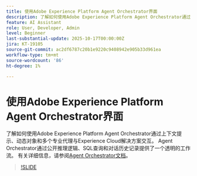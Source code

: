 ```yaml
---
title: 使用Adobe Experience Platform Agent Orchestrator界面
description: 了解如何使用Adobe Experience Platform Agent Orchestrator通过上下文提示、动态对象和多个专业代理与Experience Cloud解决方案交互。
feature: AI Assistant
role: User, Developer, Admin
level: Beginner
last-substantial-update: 2025-10-17T00:00:00Z
jira: KT-19105
source-git-commit: ac2df6787c20b1e9220c9408942e905b33d961ea
workflow-type: tm+mt
source-wordcount: '86'
ht-degree: 1%

---
```


# 使用Adobe Experience Platform Agent Orchestrator界面

了解如何使用Adobe Experience Platform Agent Orchestrator通过上下文提示、动态对象和多个专业代理与Experience Cloud解决方案交互。 Agent Orchestrator通过公开推理逻辑、SQL查询和对话历史记录提供了一个透明的工作流。 有关详细信息，请参阅[Agent Orchestrator文档](https://experienceleague.adobe.com/zh-hans/docs/experience-cloud-ai/experience-cloud-ai/agents/agent-orchestrator)。

>[!SLIDE](agent-orchestrator-ui)
